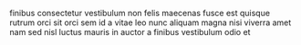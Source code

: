 finibus consectetur vestibulum non felis maecenas fusce est quisque rutrum orci
sit orci sem id a vitae leo nunc aliquam magna nisi viverra amet nam sed nisl
luctus mauris in auctor a finibus vestibulum odio et